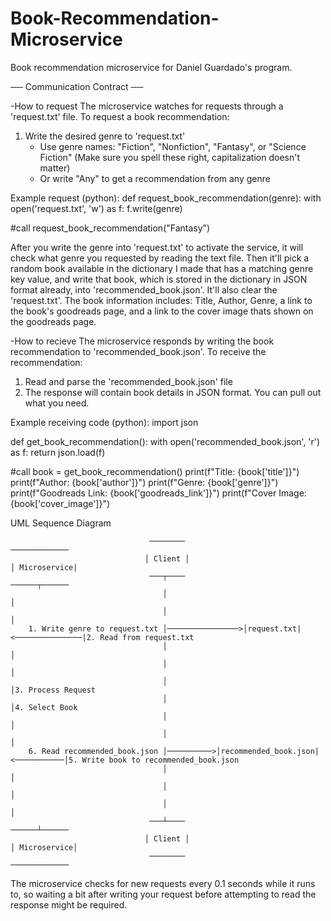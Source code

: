 # Book-Recommendation-Microservice
Book recommendation microservice for Daniel Guardado's program.

── Communication Contract ──

-How to request
The microservice watches for requests through a 'request.txt' file. To request a book recommendation:
1. Write the desired genre to 'request.txt'
   - Use genre names: "Fiction", "Nonfiction", "Fantasy", or "Science Fiction" (Make sure you spell these right, capitalization doesn't matter)
   - Or write "Any" to get a recommendation from any genre

Example request (python):
  def request_book_recommendation(genre):
      with open('request.txt', 'w') as f:
          f.write(genre)
  
  #call
  request_book_recommendation("Fantasy")



After you write the genre into 'request.txt' to activate the service, it will check what genre you requested by reading the text file. Then it'll pick a random book available in the dictionary I made that has a matching genre key value, and write that book, which is stored in the dictionary in JSON format already, into 'recommended_book.json'. It'll also clear the 'request.txt'. The book information includes: Title, Author, Genre, a link to the book's goodreads page, and a link to the cover image thats shown on the goodreads page.


-How to recieve
The microservice responds by writing the book recommendation to 'recommended_book.json'. To receive the recommendation:
1. Read and parse the 'recommended_book.json' file
2. The response will contain book details in JSON format. You can pull out what you need.

Example receiving code (python):
  import json
  
  def get_book_recommendation():
      with open('recommended_book.json', 'r') as f:
          return json.load(f)
  
  #call
  book = get_book_recommendation()
  print(f"Title: {book['title']}")
  print(f"Author: {book['author']}")
  print(f"Genre: {book['genre']}")
  print(f"Goodreads Link: {book['goodreads_link']}")
  print(f"Cover Image: {book['cover_image']}")





UML Sequence Diagram

                                   ────────                                    ─────────────
                                  │ Client │                                  │ Microservice|
                                   ───┬────                                    ──────┬──────
                                      │                                              │
                                      │                                              │
        1. Write genre to request.txt │────────────────>│request.txt|<───────────────|2. Read from request.txt
                                      │                                              │
                                      │                                              │
                                      │                                              │3. Process Request
                                      │                                              │4. Select Book 
                                      │                                              │
                                      │                                              │
        6. Read recommended_book.json │──────────>│recommended_book.json|<───────────│5. Write book to recommended_book.json
                                      │                                              │
                                      │                                              │
                                      │                                              │
                                   ───┴────                                    ──────┴──────
                                  │ Client │                                  │ Microservice│
                                   ────────                                    ─────────────


The microservice checks for new requests every 0.1 seconds while it runs to, so waiting a bit after writing your request before attempting to read the response might be required.
